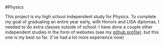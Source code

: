 #Physics


  This project is my high school independent study for Physics.
  To complete my goal of graduating an entire year early, with Honors and LISA diplomas, I needed to do extra classes outside of school.
  I have done a couple other independent studies in the form of websites (see my <a href="https://github.com/dqsully/">github profile</a>), but this one is my best so far. (I've had a lot more experience now)
